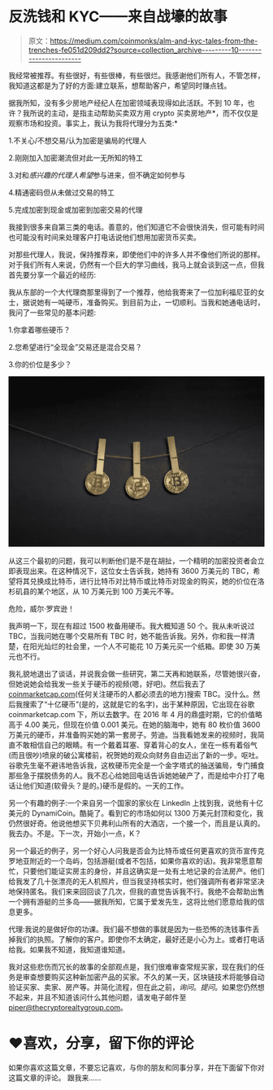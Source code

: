 # 反洗钱和 KYC——来自战壕的故事

> 原文：<https://medium.com/coinmonks/alm-and-kyc-tales-from-the-trenches-fe051d209dd2?source=collection_archive---------10----------------------->

我经常被推荐。有些很好，有些很棒，有些很烂。我感谢他们所有人，不管怎样，我知道这都是为了好的方面:建立联系，想帮助客户，希望同时赚点钱。

据我所知，没有多少房地产经纪人在加密领域表现得如此活跃。不到 10 年，也许？我所说的主动，是指主动帮助买卖双方用 crypto 买卖房地产*，而不仅仅是观察市场和投资。事实上，我认为我将代理分为五类:*

1.不关心/不想交易/认为加密是骗局的代理人

2.刚刚加入加密潮流但对此一无所知的特工

3.对和*感兴趣的代理人希望*参与进来，但不确定如何参与

4.精通密码但从未做过交易的特工

5.完成加密到现金或加密到加密交易的代理

我接到很多来自第三类的电话。善意的，他们知道它不会很快消失，但可能有时间也可能没有时间来处理客户打电话说他们想用加密货币买卖。

对那些代理人，我说，保持推荐来，即使他们中的许多人并不像他们所说的那样。对于我们所有人来说，仍然有一个巨大的学习曲线，我马上就会谈到这一点，但我首先要分享一个最近的经历:

我从东部的一个大代理商那里得到了一个推荐，他给我寄来了一位加利福尼亚的女士，据说她有一吨硬币，准备购买。到目前为止，一切顺利。当我和她通电话时，我问了一些常见的基本问题:

1.你拿着哪些硬币？

2.您希望进行“全现金”交易还是混合交易？

3.你的价位是多少？

![](img/3568790d5725b371e73bc462fc39bd1a.png)

从这三个最初的问题，我可以判断他们是不是在胡扯，一个精明的加密投资者会立即表现出来。在这种情况下，这位女士告诉我，她持有 3600 万美元的 TBC，希望将其兑换成比特币，进行比特币对比特币或比特币对现金的购买，她的价位在洛杉矶县的某个地区，从 10 万美元到 100 万美元不等。

危险，威尔·罗宾逊！

我声明一下，现在有超过 1500 枚备用硬币。我大概知道 50 个。我从未听说过 TBC，当我问她在哪个交易所有 TBC 时，她不能告诉我。另外，你和我一样清楚，在阳光灿烂的社会里，一个人不可能花 10 万美元买一个纸箱。即使 30 万美元也不行。

我礼貌地退出了谈话，并说我会做一些研究，第二天再和她联系，尽管她很兴奋，但她说她会给我发一些关于硬币的视频(嗯，好吧)。然后我去了[coinmarketcap.com](https://coinmarketcap.com/currencies/tbcoin/)(任何关注硬币的人都必须去的地方)搜索 TBC。没什么。然后我搜索了“十亿硬币”(是的，这就是它的名字)，出于某种原因，它出现在谷歌 coinmarketcap.com 下，所以去数字。在 2016 年 4 月的鼎盛时期，它的价值略高于 4.00 美元，但现在价值 0.001 美元。在她的脑海中，她有 80 枚价值 3600 万美元的硬币，并准备购买她的第一套房子。劳迪。当我看她发来的视频时，我简直不敢相信自己的眼睛。有一个戴着耳塞、穿着背心的女人，坐在一栋有着俗气(而且很吵)喷泉的破公寓楼前，祝贺她的观众向财务自由迈出了新的一步。呕吐。谷歌先生毫不避讳地告诉我，这枚硬币完全是一个金字塔式的抽送骗局，专门捕食那些急于摆脱债务的人。我不忍心给她回电话告诉她她破产了，而是给中介打了电话让他们知道(软骨头？是的。)硬币是假的。一天的工作。

另一个有趣的例子:一个来自另一个国家的家伙在 LinkedIn 上找到我，说他有十亿美元的 DynamiCoin。酷毙了。看到它的市场如何以 1300 万美元封顶和变化，我仍然很好奇。他说他想买下贝弗利山所有的大酒店，一个接一个，而且是认真的。我去办。不是。下一次，开始小一点，K？

另一个最近的例子，另一个好心人问我是否会为比特币或任何更喜欢的货币宣传克罗地亚附近的一个岛屿，包括游艇(或者不包括，如果你喜欢的话)。我非常愿意帮忙，只要他们能证实房主的身份，并且这确实是一处有土地记录的合法房产。他们给我发了几十张漂亮的无人机照片，但当我坚持核实时，他们强调所有者非常坚决地保持匿名。我们来来回回谈了几次，但我的直觉告诉我不行。我绝不会帮助出售一个拥有游艇的兰多岛——据我所知，它属于爱发先生，这将比他们愿意给我的信息更多。

代理:我说的是做好你的功课。我们最不想做的事就是因为一些恐怖的洗钱事件丢掉我们的执照。了解你的客户。即使你不太确定，最好还是小心为上。或者打电话给我。如果我不知道，我知道谁知道。

我对这些悲伤而冗长的故事的全部观点是，我们很难审查常规买家，现在我们的任务是审查想要购买这种新加密产品的买家。不久的某一天，区块链技术将能够自动验证买家、卖家、房产等。并简化流程，但在此之前，*询问*。*提问*。如果您仍然想不起来，并且不知道该问什么其他问题，请发电子邮件至[piper@thecryptorealtygroup.com](mailto:piper@thecryptorealtygroup.com)。

# ❤️喜欢，分享，留下你的评论

如果你喜欢这篇文章，不要忘记喜欢，与你的朋友和同事分享，并在下面留下你对这篇文章的评论。
跟我来……
